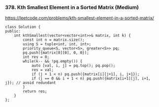 ### 378. Kth Smallest Element in a Sorted Matrix (Medium)

https://leetcode.com/problems/kth-smallest-element-in-a-sorted-matrix/

```
class Solution {
public:
    int kthSmallest(vector<vector<int>>& matrix, int k) {
        const int n = matrix.size();
        using S = tuple<int, int, int>;
        priority_queue<S, vector<S>, greater<S>> pq;
        pq.push({matrix[0][0], 0, 0});
        int res = 0;
        while(k-- && !pq.empty()) {
            auto [val, i, j] = pq.top(); pq.pop();
            res = val;
            if (j + 1 < n) pq.push({matrix[i][j+1], i, j+1});
            if (j == 0 && i + 1 < n) pq.push({matrix[i+1][j], i+1, j}); // avoid redundant
        }
        return res;
    }
};
```
